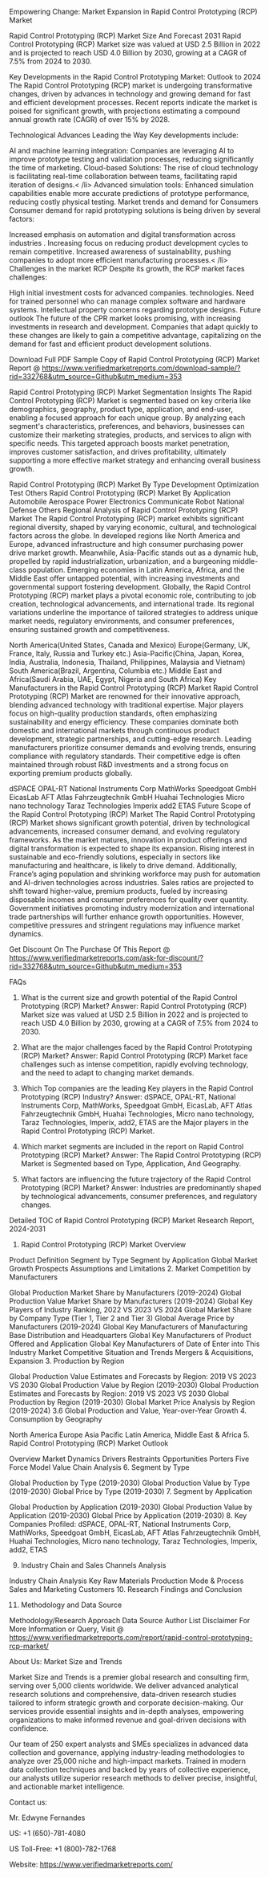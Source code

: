 Empowering Change: Market Expansion in Rapid Control Prototyping (RCP) Market


Rapid Control Prototyping (RCP) Market Size And Forecast 2031
Rapid Control Prototyping (RCP) Market size was valued at USD 2.5 Billion in 2022 and is projected to reach USD 4.0 Billion by 2030, growing at a CAGR of 7.5% from 2024 to 2030.

Key Developments in the Rapid Control Prototyping Market: Outlook to 2024
The Rapid Control Prototyping (RCP) market is undergoing transformative changes, driven by advances in technology and growing demand for fast and efficient development processes. Recent reports indicate the market is poised for significant growth, with projections estimating a compound annual growth rate (CAGR) of over 15% by 2028.

Technological Advances Leading the Way
Key developments include:

AI and machine learning integration: Companies are leveraging AI to improve prototype testing and validation processes, reducing significantly the time of marketing.
Cloud-based Solutions: The rise of cloud technology is facilitating real-time collaboration between teams, facilitating rapid iteration of designs.< /li>
Advanced simulation tools: Enhanced simulation capabilities enable more accurate predictions of prototype performance, reducing costly physical testing.
Market trends and demand for Consumers
Consumer demand for rapid prototyping solutions is being driven by several factors:

Increased emphasis on automation and digital transformation across industries .
Increasing focus on reducing product development cycles to remain competitive.
Increased awareness of sustainability, pushing companies to adopt more efficient manufacturing processes.< /li>
Challenges in the market RCP
Despite its growth, the RCP market faces challenges:

High initial investment costs for advanced companies. technologies.
Need for trained personnel who can manage complex software and hardware systems.
Intellectual property concerns regarding prototype designs.
Future outlook
The future of the CPR market looks promising, with increasing investments in research and development. Companies that adapt quickly to these changes are likely to gain a competitive advantage, capitalizing on the demand for fast and efficient product development solutions.

Download Full PDF Sample Copy of Rapid Control Prototyping (RCP) Market Report @ https://www.verifiedmarketreports.com/download-sample/?rid=332768&utm_source=Github&utm_medium=353

Rapid Control Prototyping (RCP) Market Segmentation Insights
The Rapid Control Prototyping (RCP) Market is segmented based on key criteria like demographics, geography, product type, application, and end-user, enabling a focused approach for each unique group. By analyzing each segment's characteristics, preferences, and behaviors, businesses can customize their marketing strategies, products, and services to align with specific needs. This targeted approach boosts market penetration, improves customer satisfaction, and drives profitability, ultimately supporting a more effective market strategy and enhancing overall business growth.

Rapid Control Prototyping (RCP) Market By Type
Development
Optimization
Test
Others
Rapid Control Prototyping (RCP) Market By Application
Automobile
Aerospace
Power Electronics
Communicate
Robot
National Defense
Others
Regional Analysis of Rapid Control Prototyping (RCP) Market
The Rapid Control Prototyping (RCP) market exhibits significant regional diversity, shaped by varying economic, cultural, and technological factors across the globe. In developed regions like North America and Europe, advanced infrastructure and high consumer purchasing power drive market growth. Meanwhile, Asia-Pacific stands out as a dynamic hub, propelled by rapid industrialization, urbanization, and a burgeoning middle-class population. Emerging economies in Latin America, Africa, and the Middle East offer untapped potential, with increasing investments and governmental support fostering development. Globally, the Rapid Control Prototyping (RCP) market plays a pivotal economic role, contributing to job creation, technological advancements, and international trade. Its regional variations underline the importance of tailored strategies to address unique market needs, regulatory environments, and consumer preferences, ensuring sustained growth and competitiveness.

North America(United States, Canada and Mexico)
Europe(Germany, UK, France, Italy, Russia and Turkey etc.)
Asia-Pacific(China, Japan, Korea, India, Australia, Indonesia, Thailand, Philippines, Malaysia and Vietnam)
South America(Brazil, Argentina, Columbia etc.)
Middle East and Africa(Saudi Arabia, UAE, Egypt, Nigeria and South Africa)
Key Manufacturers in the Rapid Control Prototyping (RCP) Market
Rapid Control Prototyping (RCP) Market are renowned for their innovative approach, blending advanced technology with traditional expertise. Major players focus on high-quality production standards, often emphasizing sustainability and energy efficiency. These companies dominate both domestic and international markets through continuous product development, strategic partnerships, and cutting-edge research. Leading manufacturers prioritize consumer demands and evolving trends, ensuring compliance with regulatory standards. Their competitive edge is often maintained through robust R&D investments and a strong focus on exporting premium products globally.

dSPACE
OPAL-RT
National Instruments Corp
MathWorks
Speedgoat GmbH
EicasLab
AFT Atlas Fahrzeugtechnik GmbH
Huahai Technologies
Micro nano technology
Taraz Technologies
Imperix
add2
ETAS
Future Scope of the Rapid Control Prototyping (RCP) Market
The Rapid Control Prototyping (RCP) Market shows significant growth potential, driven by technological advancements, increased consumer demand, and evolving regulatory frameworks. As the market matures, innovation in product offerings and digital transformation is expected to shape its expansion. Rising interest in sustainable and eco-friendly solutions, especially in sectors like manufacturing and healthcare, is likely to drive demand. Additionally, France’s aging population and shrinking workforce may push for automation and AI-driven technologies across industries. Sales ratios are projected to shift toward higher-value, premium products, fueled by increasing disposable incomes and consumer preferences for quality over quantity. Government initiatives promoting industry modernization and international trade partnerships will further enhance growth opportunities. However, competitive pressures and stringent regulations may influence market dynamics.

Get Discount On The Purchase Of This Report @ https://www.verifiedmarketreports.com/ask-for-discount/?rid=332768&utm_source=Github&utm_medium=353

FAQs
1. What is the current size and growth potential of the Rapid Control Prototyping (RCP) Market?
Answer: Rapid Control Prototyping (RCP) Market size was valued at USD 2.5 Billion in 2022 and is projected to reach USD 4.0 Billion by 2030, growing at a CAGR of 7.5% from 2024 to 2030.

2. What are the major challenges faced by the Rapid Control Prototyping (RCP) Market?
Answer: Rapid Control Prototyping (RCP) Market face challenges such as intense competition, rapidly evolving technology, and the need to adapt to changing market demands.

3. Which Top companies are the leading Key players in the Rapid Control Prototyping (RCP) Industry?
Answer: dSPACE, OPAL-RT, National Instruments Corp, MathWorks, Speedgoat GmbH, EicasLab, AFT Atlas Fahrzeugtechnik GmbH, Huahai Technologies, Micro nano technology, Taraz Technologies, Imperix, add2, ETAS are the Major players in the Rapid Control Prototyping (RCP) Market.

4. Which market segments are included in the report on Rapid Control Prototyping (RCP) Market?
Answer: The Rapid Control Prototyping (RCP) Market is Segmented based on Type, Application, And Geography.

5. What factors are influencing the future trajectory of the Rapid Control Prototyping (RCP) Market?
Answer: Industries are predominantly shaped by technological advancements, consumer preferences, and regulatory changes.

Detailed TOC of Rapid Control Prototyping (RCP) Market Research Report, 2024-2031
1. Rapid Control Prototyping (RCP) Market Overview

Product Definition
Segment by Type
Segment by Application
Global Market Growth Prospects
Assumptions and Limitations
2. Market Competition by Manufacturers

Global Production Market Share by Manufacturers (2019-2024)
Global Production Value Market Share by Manufacturers (2019-2024)
Global Key Players of Industry Ranking, 2022 VS 2023 VS 2024
Global Market Share by Company Type (Tier 1, Tier 2 and Tier 3)
Global Average Price by Manufacturers (2019-2024)
Global Key Manufacturers of Manufacturing Base Distribution and Headquarters
Global Key Manufacturers of Product Offered and Application
Global Key Manufacturers of Date of Enter into This Industry
Market Competitive Situation and Trends
Mergers & Acquisitions, Expansion
3. Production by Region

Global Production Value Estimates and Forecasts by Region: 2019 VS 2023 VS 2030
Global Production Value by Region (2019-2030)
Global Production Estimates and Forecasts by Region: 2019 VS 2023 VS 2030
Global Production by Region (2019-2030)
Global Market Price Analysis by Region (2019-2024) 3.6 Global Production and Value, Year-over-Year Growth
4. Consumption by Geography

North America
Europe
Asia Pacific
Latin America, Middle East & Africa
5. Rapid Control Prototyping (RCP) Market Outlook

Overview
Market Dynamics
Drivers
Restraints
Opportunities
Porters Five Force Model
Value Chain Analysis 
6. Segment by Type

Global Production by Type (2019-2030)
Global Production Value by Type (2019-2030)
Global Price by Type (2019-2030)
7. Segment by Application

Global Production by Application (2019-2030)
Global Production Value by Application (2019-2030)
Global Price by Application (2019-2030)
8. Key Companies Profiled: dSPACE, OPAL-RT, National Instruments Corp, MathWorks, Speedgoat GmbH, EicasLab, AFT Atlas Fahrzeugtechnik GmbH, Huahai Technologies, Micro nano technology, Taraz Technologies, Imperix, add2, ETAS

9. Industry Chain and Sales Channels Analysis

Industry Chain Analysis
Key Raw Materials
Production Mode & Process
Sales and Marketing
Customers
10. Research Findings and Conclusion

11. Methodology and Data Source

Methodology/Research Approach
Data Source
Author List
Disclaimer
For More Information or Query, Visit @ https://www.verifiedmarketreports.com/report/rapid-control-prototyping-rcp-market/

About Us: Market Size and Trends

Market Size and Trends is a premier global research and consulting firm, serving over 5,000 clients worldwide. We deliver advanced analytical research solutions and comprehensive, data-driven research studies tailored to inform strategic growth and corporate decision-making. Our services provide essential insights and in-depth analyses, empowering organizations to make informed revenue and goal-driven decisions with confidence.

Our team of 250 expert analysts and SMEs specializes in advanced data collection and governance, applying industry-leading methodologies to analyze over 25,000 niche and high-impact markets. Trained in modern data collection techniques and backed by years of collective experience, our analysts utilize superior research methods to deliver precise, insightful, and actionable market intelligence.

Contact us:

Mr. Edwyne Fernandes

US: +1 (650)-781-4080

US Toll-Free: +1 (800)-782-1768

Website: https://www.verifiedmarketreports.com/

